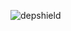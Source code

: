 ![depshield](https://14gxy2qgoj.execute-api.us-east-2.amazonaws.com/prod/badges/depshield-ci/ci-project-42/depshield.svg)
<!-- ![depshield](https://staging.depshield.sonatype.org/badges/depshield-ci/ci-project-42/depshield.svg) -->
